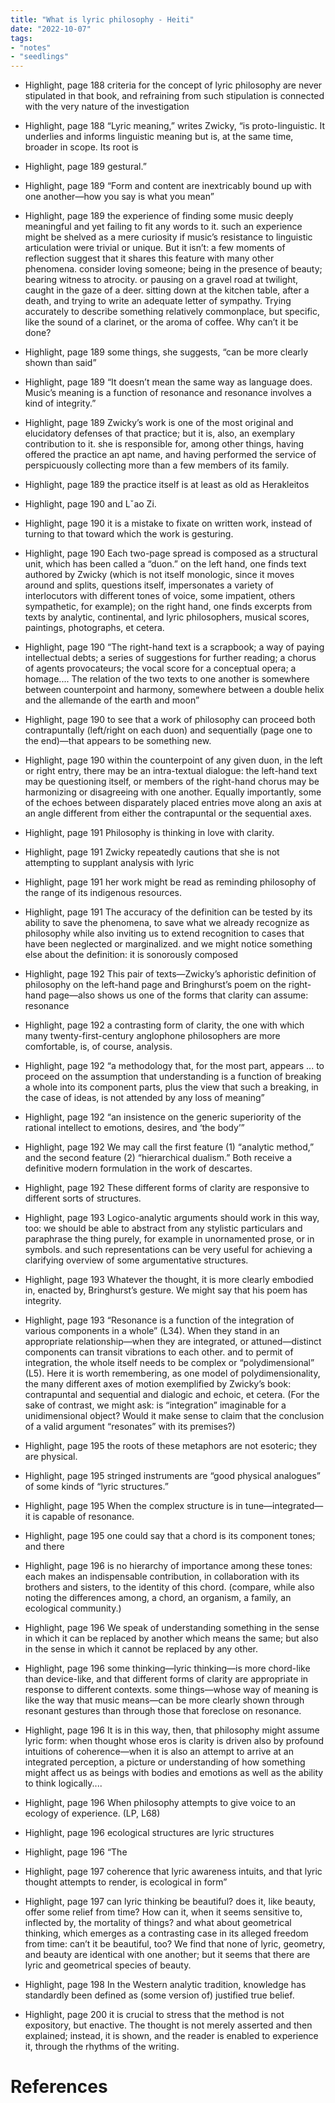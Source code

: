 ```yaml
---
title: "What is lyric philosophy - Heiti"
date: "2022-10-07"
tags:
- "notes"
- "seedlings"
---
```


* Highlight, page 188
criteria for the concept of lyric philosophy are never stipulated in that book, and refraining from such stipulation is connected with the very nature of the investigation

* Highlight, page 188
“Lyric meaning,” writes Zwicky, “is proto-linguistic. It underlies and informs linguistic meaning but is, at the same time, broader in scope. Its root is

* Highlight, page 189
gestural.”

* Highlight, page 189
“Form and content are inextricably bound up with one another—how you say is what you mean”

* Highlight, page 189
the experience of finding some music deeply meaningful and yet failing to fit any words to it. such an experience might be shelved as a mere curiosity if music’s resistance to linguistic articulation were trivial or unique. But it isn’t: a few moments of reflection suggest that it shares this feature with many other phenomena. consider loving someone; being in the presence of beauty; bearing witness to atrocity. or pausing on a gravel road at twilight, caught in the gaze of a deer. sitting down at the kitchen table, after a death, and trying to write an adequate letter of sympathy. Trying accurately to describe something relatively commonplace, but specific, like the sound of a clarinet, or the aroma of coffee. Why can’t it be done?

* Highlight, page 189
some things, she suggests, “can be more clearly shown than said”

* Highlight, page 189
“It doesn’t mean the same way as language does. Music’s meaning is a function of resonance and resonance involves a kind of integrity.”

* Highlight, page 189
Zwicky’s work is one of the most original and elucidatory defenses of that practice; but it is, also, an exemplary contribution to it. she is responsible for, among other things, having offered the practice an apt name, and having performed the service of perspicuously collecting more than a few members of its family.

* Highlight, page 189
the practice itself is at least as old as Herakleitos

* Highlight, page 190
and Lˇao Zi.

* Highlight, page 190
it is a mistake to fixate on written work, instead of turning to that toward which the work is gesturing.

* Highlight, page 190
Each two-page spread is composed as a structural unit, which has been called a “duon.” on the left hand, one finds text authored by Zwicky (which is not itself monologic, since it moves around and splits, questions itself, impersonates a variety of interlocutors with different tones of voice, some impatient, others sympathetic, for example); on the right hand, one finds excerpts from texts by analytic, continental, and lyric philosophers, musical scores, paintings, photographs, et cetera.

* Highlight, page 190
“The right-hand text is a scrapbook; a way of paying intellectual debts; a series of suggestions for further reading; a chorus of agents provocateurs; the vocal score for a conceptual opera; a homage.... The relation of the two texts to one another is somewhere between counterpoint and harmony, somewhere between a double helix and the allemande of the earth and moon”

* Highlight, page 190
to see that a work of philosophy can proceed both contrapuntally (left/right on each duon) and sequentially (page one to the end)—that appears to be something new.

* Highlight, page 190
within the counterpoint of any given duon, in the left or right entry, there may be an intra-textual dialogue: the left-hand text may be questioning itself, or members of the right-hand chorus may be harmonizing or disagreeing with one another. Equally importantly, some of the echoes between disparately placed entries move along an axis at an angle different from either the contrapuntal or the sequential axes.

* Highlight, page 191
Philosophy is thinking in love with clarity.

* Highlight, page 191
Zwicky repeatedly cautions that she is not attempting to supplant analysis with lyric

* Highlight, page 191
her work might be read as reminding philosophy of the range of its indigenous resources.

* Highlight, page 191
The accuracy of the definition can be tested by its ability to save the phenomena, to save what we already recognize as philosophy while also inviting us to extend recognition to cases that have been neglected or marginalized. and we might notice something else about the definition: it is sonorously composed

* Highlight, page 192
This pair of texts—Zwicky’s aphoristic definition of philosophy on the left-hand page and Bringhurst’s poem on the right-hand page—also shows us one of the forms that clarity can assume: resonance

* Highlight, page 192
a contrasting form of clarity, the one with which many twenty-first-century anglophone philosophers are more comfortable, is, of course, analysis.

* Highlight, page 192
“a methodology that, for the most part, appears ... to proceed on the assumption that understanding is a function of breaking a whole into its component parts, plus the view that such a breaking, in the case of ideas, is not attended by any loss of meaning”

* Highlight, page 192
“an insistence on the generic superiority of the rational intellect to emotions, desires, and ‘the body’”

* Highlight, page 192
We may call the first feature (1) “analytic method,” and the second feature (2) “hierarchical dualism.” Both receive a definitive modern formulation in the work of descartes.

* Highlight, page 192
These different forms of clarity are responsive to different sorts of structures.

* Highlight, page 193
Logico-analytic arguments should work in this way, too: we should be able to abstract from any stylistic particulars and paraphrase the thing purely, for example in unornamented prose, or in symbols. and such representations can be very useful for achieving a clarifying overview of some argumentative structures.

* Highlight, page 193
Whatever the thought, it is more clearly embodied in, enacted by, Bringhurst’s gesture. We might say that his poem has integrity.

* Highlight, page 193
“Resonance is a function of the integration of various components in a whole” (L34). When they stand in an appropriate relationship—when they are integrated, or attuned—distinct components can transit vibrations to each other. and to permit of integration, the whole itself needs to be complex or “polydimensional” (L5). Here it is worth remembering, as one model of polydimensionality, the many different axes of motion exemplified by Zwicky’s book: contrapuntal and sequential and dialogic and echoic, et cetera. (For the sake of contrast, we might ask: is “integration” imaginable for a unidimensional object? Would it make sense to claim that the conclusion of a valid argument “resonates” with its premises?)

* Highlight, page 195
the roots of these metaphors are not esoteric; they are physical.

* Highlight, page 195
stringed instruments are “good physical analogues” of some kinds of “lyric structures.”

* Highlight, page 195
When the complex structure is in tune—integrated—it is capable of resonance.

* Highlight, page 195
one could say that a chord is its component tones; and there

* Highlight, page 196
is no hierarchy of importance among these tones: each makes an indispensable contribution, in collaboration with its brothers and sisters, to the identity of this chord. (compare, while also noting the differences among, a chord, an organism, a family, an ecological community.)

* Highlight, page 196
We speak of understanding something in the sense in which it can be replaced by another which means the same; but also in the sense in which it cannot be replaced by any other.

* Highlight, page 196
some thinking—lyric thinking—is more chord-like than device-like, and that different forms of clarity are appropriate in response to different contexts. some things—whose way of meaning is like the way that music means—can be more clearly shown through resonant gestures than through those that foreclose on resonance.

* Highlight, page 196
It is in this way, then, that philosophy might assume lyric form: when thought whose eros is clarity is driven also by profound intuitions of coherence—when it is also an attempt to arrive at an integrated perception, a picture or understanding of how something might affect us as beings with bodies and emotions as well as the ability to think logically....

* Highlight, page 196
When philosophy attempts to give voice to an ecology of experience. (LP, L68)

* Highlight, page 196
ecological structures are lyric structures

* Highlight, page 196
“The

* Highlight, page 197
coherence that lyric awareness intuits, and that lyric thought attempts to render, is ecological in form”

* Highlight, page 197
can lyric thinking be beautiful? does it, like beauty, offer some relief from time? How can it, when it seems sensitive to, inflected by, the mortality of things? and what about geometrical thinking, which emerges as a contrasting case in its alleged freedom from time: can’t it be beautiful, too? We find that none of lyric, geometry, and beauty are identical with one another; but it seems that there are lyric and geometrical species of beauty.

* Highlight, page 198
In the Western analytic tradition, knowledge has standardly been defined as (some version of) justified true belief.

* Highlight, page 200
it is crucial to stress that the method is not expository, but enactive. The thought is not merely asserted and then explained; instead, it is shown, and the reader is enabled to experience it, through the rhythms of the writing.

# References